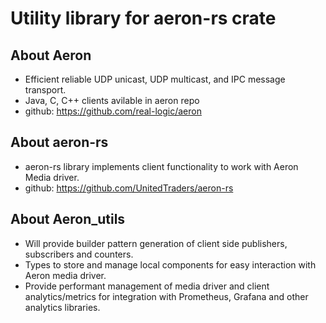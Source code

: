 Utility library for aeron-rs crate
==================================


## About Aeron
- Efficient reliable UDP unicast, UDP multicast, and IPC message transport.
- Java, C, C++ clients avilable in aeron repo
- github: https://github.com/real-logic/aeron

## About aeron-rs
- aeron-rs library implements client functionality to work with Aeron Media driver.
- github: https://github.com/UnitedTraders/aeron-rs

## About Aeron_utils
- Will provide builder pattern generation of client side publishers, subscribers and counters.
- Types to store and manage local components for easy interaction with Aeron media driver. 
- Provide performant management of media driver and client analytics/metrics for integration with Prometheus, Grafana and other analytics libraries.
